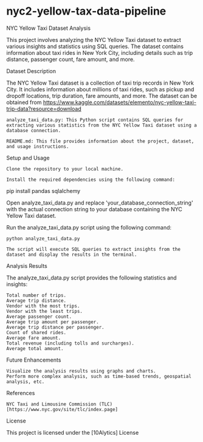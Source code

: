 # nyc2-yellow-tax-data-pipeline
NYC Yellow Taxi Dataset Analysis

This project involves analyzing the NYC Yellow Taxi dataset to extract various insights and statistics using SQL queries. The dataset contains information about taxi rides in New York City, including details such as trip distance, passenger count, fare amount, and more.

Dataset Description

The NYC Yellow Taxi dataset is a collection of taxi trip records in New York City. It includes information about millions of taxi rides, such as pickup and dropoff locations, trip duration, fare amounts, and more. The dataset can be obtained from https://www.kaggle.com/datasets/elemento/nyc-yellow-taxi-trip-data?resource=download


    analyze_taxi_data.py: This Python script contains SQL queries for extracting various statistics from the NYC Yellow Taxi dataset using a database connection.

    README.md: This file provides information about the project, dataset, and usage instructions.

Setup and Usage

    Clone the repository to your local machine.

    Install the required dependencies using the following command:

pip install pandas sqlalchemy

Open analyze_taxi_data.py and replace 'your_database_connection_string' with the actual connection string to your database containing the NYC Yellow Taxi dataset.

Run the analyze_taxi_data.py script using the following command:

    python analyze_taxi_data.py

    The script will execute SQL queries to extract insights from the dataset and display the results in the terminal.

Analysis Results

The analyze_taxi_data.py script provides the following statistics and insights:

    Total number of trips.
    Average trip distance.
    Vendor with the most trips.
    Vendor with the least trips.
    Average passenger count.
    Average trip amount per passenger.
    Average trip distance per passenger.
    Count of shared rides.
    Average fare amount.
    Total revenue (including tolls and surcharges).
    Average total amount.

Future Enhancements

    Visualize the analysis results using graphs and charts.
    Perform more complex analysis, such as time-based trends, geospatial analysis, etc.

References

    NYC Taxi and Limousine Commission (TLC) [https://www.nyc.gov/site/tlc/index.page]

License

This project is licensed under the [10Alytics] License 

